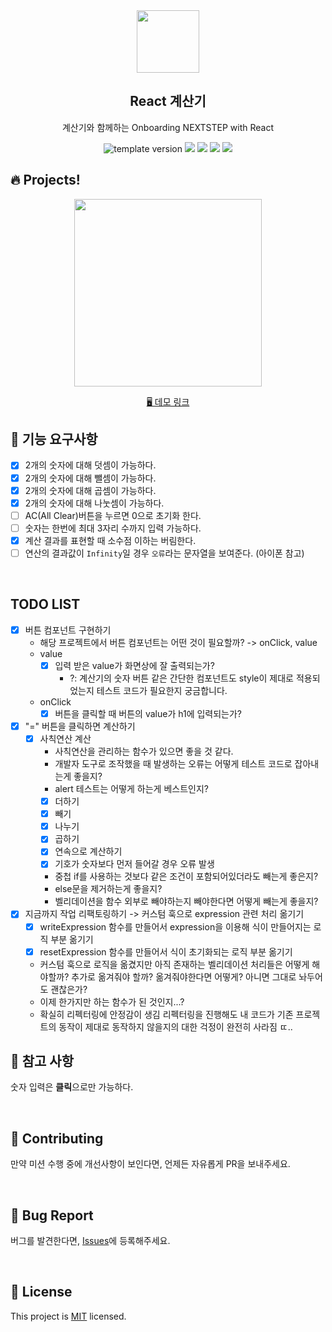 <br/>
<br/>

<p align="middle" >
  <img width="100px;" src="public/images/calculator_icon.png"/>
</p>
<h2 align="middle">React 계산기</h2>
<p align="middle">계산기와 함께하는 Onboarding NEXTSTEP with React</p>
<p align="middle">
  <img src="https://img.shields.io/badge/version-1.0.0-blue?style=flat-square" alt="template version"/>
  <img src="https://img.shields.io/badge/language-html-red.svg?style=flat-square"/>
  <img src="https://img.shields.io/badge/language-css-blue.svg?style=flat-square"/>
  <img src="https://img.shields.io/badge/language-js-yellow.svg?style=flat-square"/>
  <img src="https://img.shields.io/badge/license-MIT-brightgreen.svg?style=flat-square"/>
</p>

## 🔥 Projects!

<p align="middle">
  <img width="300" src="public/images/calculator_ui.png">
</p>

<p align="middle">
  <a href="https://next-step.github.io/js-calculator/">🖥️ 데모 링크</a>
</p>

## 🎯 기능 요구사항

- [x] 2개의 숫자에 대해 덧셈이 가능하다.
- [x] 2개의 숫자에 대해 뺄셈이 가능하다.
- [x] 2개의 숫자에 대해 곱셈이 가능하다.
- [x] 2개의 숫자에 대해 나눗셈이 가능하다.
- [ ] AC(All Clear)버튼을 누르면 0으로 초기화 한다.
- [ ] 숫자는 한번에 최대 3자리 수까지 입력 가능하다.
- [x] 계산 결과를 표현할 때 소수점 이하는 버림한다.
- [ ] 연산의 결과값이 `Infinity`일 경우 `오류`라는 문자열을 보여준다. (아이폰 참고)

<br/>

## TODO LIST

- [x] 버튼 컴포넌트 구현하기
  - 해당 프로젝트에서 버튼 컴포넌트는 어떤 것이 필요할까? -> onClick, value
  - value
    - [x] 입력 받은 value가 화면상에 잘 출력되는가?
      - ?: 계산기의 숫자 버튼 같은 간단한 컴포넌트도 style이 제대로 적용되었는지 테스트 코드가 필요한지 궁금합니다.
  - onClick
    - [x] 버튼을 클릭할 때 버튼의 value가 h1에 입력되는가?
- [x] "=" 버튼을 클릭하면 계산하기
  - [x] 사칙연산 계산
    - 사칙연산을 관리하는 함수가 있으면 좋을 것 같다.
    - 개발자 도구로 조작했을 때 발생하는 오류는 어떻게 테스트 코드로 잡아내는게 좋을지?
    - alert 테스트는 어떻게 하는게 베스트인지?
    - [x] 더하기
    - [x] 빼기
    - [x] 나누기
    - [x] 곱하기
    - [x] 연속으로 계산하기
    - [x] 기호가 숫자보다 먼저 들어갈 경우 오류 발생
    - 중첩 if를 사용하는 것보다 같은 조건이 포함되어있더라도 빼는게 좋은지?
    - else문을 제거하는게 좋을지?
    - 벨리데이션을 함수 외부로 빼야하는지 빼야한다면 어떻게 빼는게 좋을지?
- [x] 지금까지 작업 리팩토링하기 -> 커스텀 훅으로 expression 관련 처리 옮기기
  - [x] writeExpression 함수를 만들어서 expression을 이용해 식이 만들어지는 로직 부분 옮기기
  - [x] resetExpression 함수를 만들어서 식이 초기화되는 로직 부분 옮기기
  - 커스텀 훅으로 로직을 옮겼지만 아직 존재하는 벨리데이션 처리들은 어떻게 해야할까? 추가로 옮겨줘야 할까? 옮겨줘야한다면 어떻게? 아니면 그대로 놔두어도 괜찮은가?
  - 이제 한가지만 하는 함수가 된 것인지...?
  - 확실히 리펙터링에 안정감이 생김 리펙터링을 진행해도 내 코드가 기존 프로젝트의 동작이 제대로 동작하지 않을지의 대한 걱정이 완전히 사라짐 ㄸ..

## 📄 참고 사항

숫자 입력은 **클릭**으로만 가능하다.

<br/>

## 👏 Contributing

만약 미션 수행 중에 개선사항이 보인다면, 언제든 자유롭게 PR을 보내주세요.

<br/>

## 🐞 Bug Report

버그를 발견한다면, [Issues](https://github.com/next-step/react-calculator/issues)에 등록해주세요.

<br/>

## 📝 License

This project is [MIT](https://github.com/next-step/react-calculator/blob/master/LICENSE) licensed.
